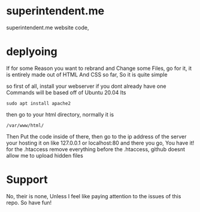 # superintendent.me
superintendent.me website code, 




# deplyoing
If for some Reason you want to rebrand and Change some Files, go for it, it is entirely made out of HTML And CSS so far, So it is quite simple

so first of all, install your webserver if you dont already have one
Commands will be based off of Ubuntu 20.04 lts

```
sudo apt install apache2
```
then go to your html directory, normally it is
```
/var/www/html/
```
Then Put the code inside of there, then go to the ip address of the server your hosting it on like 127.0.0.1 or localhost:80 and there you go, You have it!
for the .htaccess remove everything before the .htaccess, github doesnt allow me to upload hidden files

# Support
No, their is none, Unless I feel like paying attention to the issues of this repo. So have fun!
